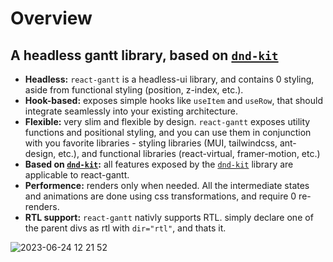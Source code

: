 # Overview

## A headless gantt library, based on [`dnd-kit`](https://docs.dndkit.com/)

- **Headless:** `react-gantt` is a headless-ui library, and contains 0 styling, aside from functional styling (position, z-index, etc.).
- **Hook-based:** exposes simple hooks like `useItem` and `useRow`, that should integrate seamlessly into your existing architecture.
- **Flexible:** very slim and flexible by design. `react-gantt` exposes utility functions and positional styling, and you can use them in conjunction with you favorite libraries - styling libraries (MUI, tailwindcss, ant-design, etc.), and functional libraries (react-virtual, framer-motion, etc.)
- **Based on [`dnd-kit`](https://docs.dndkit.com/):** all features exposed by the [`dnd-kit`](https://docs.dndkit.com/) library are applicable to react-gantt.
- **Performence:** renders only when needed. All the intermediate states and animations are done using css transformations, and require 0 re-renders.
- **RTL support:** `react-gantt` nativly supports RTL. simply declare one of the parent divs as rtl with `dir="rtl"`, and thats it.

![2023-06-24 12 21 52](https://github.com/samuelarbibe/react-gantt/assets/38098325/98ec3d4a-df73-4766-8be3-4b3347c65658)
